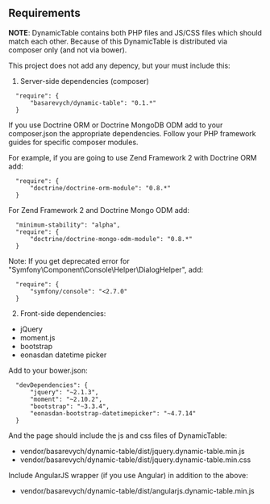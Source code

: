 Requirements
------------

**NOTE**: DynamicTable contains both PHP files and JS/CSS files which should match each other.
          Because of this DynamicTable is distributed via composer only (and not via bower).

This project does not add any depency, but your must include this:

1. Server-side dependencies (composer)

  ```
    "require": {
        "basarevych/dynamic-table": "0.1.*"
    }
  ```

  If you use Doctrine ORM or Doctrine MongoDB ODM add to your composer.json the appropriate
  dependencies. Follow your PHP framework guides for specific composer modules.

  For example, if you are going to use Zend Framework 2 with Doctrine ORM add:

  ```
    "require": {
        "doctrine/doctrine-orm-module": "0.8.*"
    }
  ```

  For Zend Framework 2 and Doctrine Mongo ODM add:

  ```
    "minimum-stability": "alpha",
    "require": {
        "doctrine/doctrine-mongo-odm-module": "0.8.*"
    }
  ```

  Note: If you get deprecated error for "Symfony\Component\Console\Helper\DialogHelper", add:

  ```
    "require": {
        "symfony/console": "<2.7.0"
    }
  ```

2. Front-side dependencies:

  * jQuery
  * moment.js
  * bootstrap
  * eonasdan datetime picker

  Add to your bower.json:

  ```
    "devDependencies": {
        "jquery": "~2.1.3",
        "moment": "~2.10.2",
        "bootstrap": "~3.3.4",
        "eonasdan-bootstrap-datetimepicker": "~4.7.14"
    }
  ```

  And the page should include the js and css files of DynamicTable:

  * vendor/basarevych/dynamic-table/dist/jquery.dynamic-table.min.js
  * vendor/basarevych/dynamic-table/dist/jquery.dynamic-table.min.css

  Include AngularJS wrapper (if you use Angular) in addition to the above:

  * vendor/basarevych/dynamic-table/dist/angularjs.dynamic-table.min.js
